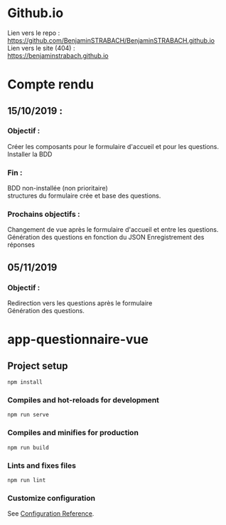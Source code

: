 # Github.io

Lien vers le repo : <br>
https://github.com/BenjaminSTRABACH/BenjaminSTRABACH.github.io <br>
Lien vers le site (404) : <br>
https://benjaminstrabach.github.io

# Compte rendu

## 15/10/2019 :

### Objectif :
Créer les composants pour le formulaire d'accueil et pour les questions. <br>
Installer la BDD
### Fin :
BDD non-installée (non prioritaire) <br>
structures du formulaire crée et base des questions.
### Prochains objectifs : 
Changement de vue après le formulaire d'accueil et entre les questions. <br>
Génération des questions en fonction du JSON
Enregistrement des réponses

## 05/11/2019

### Objectif : 
Redirection vers les questions après le formulaire <br>
Génération des questions.


# app-questionnaire-vue

## Project setup
```
npm install
```

### Compiles and hot-reloads for development
```
npm run serve
```

### Compiles and minifies for production
```
npm run build
```

### Lints and fixes files
```
npm run lint
```

### Customize configuration
See [Configuration Reference](https://cli.vuejs.org/config/).
